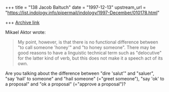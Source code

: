 +++
title = "138 Jacob Baltuch"
date = "1997-12-13"
upstream_url = "https://list.indology.info/pipermail/indology/1997-December/010178.html"

+++
[Archive link](https://list.indology.info/pipermail/indology/1997-December/010178.html)

Mikael Aktor wrote:

>My point, however, is that there is no functional difference between "to call
>someone 'honey'" and "to honey someone". There may be good reasons to
>have a linguistic technical term such as "delocutive" for the latter kind
>of verb, but this does not make it a speech act of its own.

Are you talking about the difference between "dire 'salut'" and "saluer",
"say 'hail' to someone" and "hail someone" (="greet someone"), "say 'ok'
to a proposal" and "ok a proposal" (="approve a proposal")?




